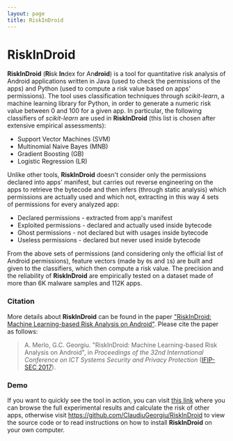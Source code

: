 ```yaml
--- 
layout: page
title: RiskInDroid
---
```


# RiskInDroid

**RiskInDroid** (**Ri**sk **In**dex for An**droid**) is a tool for quantitative risk analysis of Android applications written in Java (used to check the permissions of the apps) and Python (used to compute a risk value based on apps' permissions). The tool uses classification techniques through *scikit-learn*, a machine learning library for Python, in order to generate a numeric risk value between 0 and 100 for a given app. In particular, the following classifiers of *scikit-learn* are used in **RiskInDroid** (this list is chosen after extensive empirical assessments):
- Support Vector Machines (SVM)
- Multinomial Naive Bayes (MNB)
- Gradient Boosting (GB)
- Logistic Regression (LR)

Unlike other tools, **RiskInDroid** doesn't consider only the permissions declared into apps' manifest, but carries out reverse engineering on the apps to retrieve the bytecode and then infers (through static analysis) which permissions are actually used and which not, extracting in this way 4 sets of permissions for every analyzed app:
- Declared permissions - extracted from app's manifest
- Exploited permissions - declared and actually used inside bytecode
- Ghost permissions - not declared but with usages inside bytecode
- Useless permissions - declared but never used inside bytecode

From the above sets of permissions (and considering only the official list of Android permissions), feature vectors (made by `0`s and `1`s) are built and given to the classifiers, which then compute a risk value. The precision and the reliability of **RiskInDroid** are empirically tested on a dataset made of more than 6K malware samples and 112K apps.

### Citation

More details about **RiskInDroid** can be found in the paper ["RiskInDroid: Machine Learning-based Risk Analysis on Android"](https://github.com/ClaudiuGeorgiu/RiskInDroid/raw/master/RiskInDroid_paper.pdf). Please cite the paper as follows:

> A. Merlo, G.C. Georgiu. "RiskInDroid: Machine Learning-based Risk Analysis on Android", in *Proceedings of the 32nd International Conference on ICT Systems Security and Privacy Protection* ([IFIP-SEC 2017](http://www.ifipsec.org/)).

### Demo

If you want to quickly see the tool in action, you can visit [this link](http://46.101.119.244/) where you can browse the full experimental results and calculate the risk of other apps, otherwise visit https://github.com/ClaudiuGeorgiu/RiskInDroid to view the source code or to read instructions on how to install **RiskInDroid** on your own computer.
